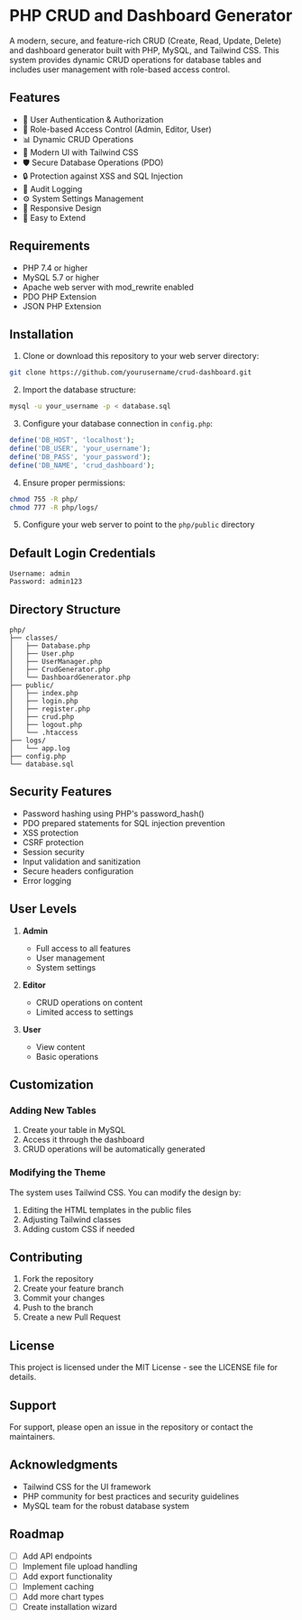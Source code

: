 # PHP CRUD and Dashboard Generator

A modern, secure, and feature-rich CRUD (Create, Read, Update, Delete) and dashboard generator built with PHP, MySQL, and Tailwind CSS. This system provides dynamic CRUD operations for database tables and includes user management with role-based access control.

## Features

- 🔐 User Authentication & Authorization
- 👥 Role-based Access Control (Admin, Editor, User)
- 📊 Dynamic CRUD Operations
- 🎨 Modern UI with Tailwind CSS
- 🛡️ Secure Database Operations (PDO)
- 🔒 Protection against XSS and SQL Injection
- 📝 Audit Logging
- ⚙️ System Settings Management
- 📱 Responsive Design
- 🚀 Easy to Extend

## Requirements

- PHP 7.4 or higher
- MySQL 5.7 or higher
- Apache web server with mod_rewrite enabled
- PDO PHP Extension
- JSON PHP Extension

## Installation

1. Clone or download this repository to your web server directory:
```bash
git clone https://github.com/yourusername/crud-dashboard.git
```

2. Import the database structure:
```bash
mysql -u your_username -p < database.sql
```

3. Configure your database connection in `config.php`:
```php
define('DB_HOST', 'localhost');
define('DB_USER', 'your_username');
define('DB_PASS', 'your_password');
define('DB_NAME', 'crud_dashboard');
```

4. Ensure proper permissions:
```bash
chmod 755 -R php/
chmod 777 -R php/logs/
```

5. Configure your web server to point to the `php/public` directory

## Default Login Credentials

```
Username: admin
Password: admin123
```

## Directory Structure

```
php/
├── classes/
│   ├── Database.php
│   ├── User.php
│   ├── UserManager.php
│   ├── CrudGenerator.php
│   └── DashboardGenerator.php
├── public/
│   ├── index.php
│   ├── login.php
│   ├── register.php
│   ├── crud.php
│   ├── logout.php
│   └── .htaccess
├── logs/
│   └── app.log
├── config.php
└── database.sql
```

## Security Features

- Password hashing using PHP's password_hash()
- PDO prepared statements for SQL injection prevention
- XSS protection
- CSRF protection
- Session security
- Input validation and sanitization
- Secure headers configuration
- Error logging

## User Levels

1. **Admin**
   - Full access to all features
   - User management
   - System settings

2. **Editor**
   - CRUD operations on content
   - Limited access to settings

3. **User**
   - View content
   - Basic operations

## Customization

### Adding New Tables

1. Create your table in MySQL
2. Access it through the dashboard
3. CRUD operations will be automatically generated

### Modifying the Theme

The system uses Tailwind CSS. You can modify the design by:

1. Editing the HTML templates in the public files
2. Adjusting Tailwind classes
3. Adding custom CSS if needed

## Contributing

1. Fork the repository
2. Create your feature branch
3. Commit your changes
4. Push to the branch
5. Create a new Pull Request

## License

This project is licensed under the MIT License - see the LICENSE file for details.

## Support

For support, please open an issue in the repository or contact the maintainers.

## Acknowledgments

- Tailwind CSS for the UI framework
- PHP community for best practices and security guidelines
- MySQL team for the robust database system

## Roadmap

- [ ] Add API endpoints
- [ ] Implement file upload handling
- [ ] Add export functionality
- [ ] Implement caching
- [ ] Add more chart types
- [ ] Create installation wizard
